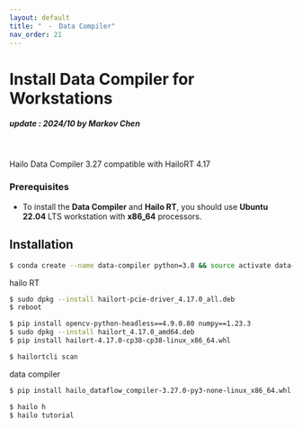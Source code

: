 ```yaml
---
layout: default
title: "　-　Data Compiler"
nav_order: 21
---
```


# Install Data Compiler for Workstations
##### update : 2024/10 by Markov Chen
<br>

Hailo Data Compiler 3.27 compatible with HailoRT 4.17

### Prerequisites

* To install the **Data Compiler** and **Hailo RT**, you should use **Ubuntu 22.04** LTS workstation with **x86_64** processors.
  
## Installation

```bash
$ conda create --name data-compiler python=3.8 && source activate data-compiler
```
hailo RT
```bash
$ sudo dpkg --install hailort-pcie-driver_4.17.0_all.deb
$ reboot
```
```bash
$ pip install opencv-python-headless==4.9.0.80 numpy==1.23.3
$ sudo dpkg --install hailort_4.17.0_amd64.deb
$ pip install hailort-4.17.0-cp38-cp38-linux_x86_64.whl
```
```bash
$ hailortcli scan
```
data compiler
```bash
$ pip install hailo_dataflow_compiler-3.27.0-py3-none-linux_x86_64.whl
```
```bash
$ hailo h
$ hailo tutorial
```


